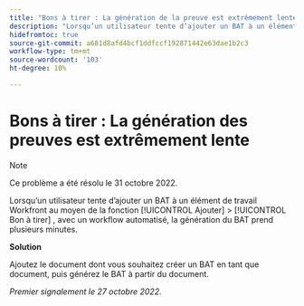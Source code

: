 ```yaml
---
title: "Bons à tirer : La génération de la preuve est extrêmement lente"
description: "Lorsqu’un utilisateur tente d’ajouter un BAT à un élément de travail Workfront via l’option Ajouter un nouveau > Bon à tirer, à l’aide d’un workflow automatisé, la génération du BAT prend plusieurs minutes."
hidefromtoc: true
source-git-commit: a681d8afd4bcf1ddfccf192871442e63dae1b2c3
workflow-type: tm+mt
source-wordcount: '103'
ht-degree: 10%

---
```



# Bons à tirer : La génération des preuves est extrêmement lente

>[!NOTE]
>
>Ce problème a été résolu le 31 octobre 2022.

<!--This article is on the WF and WFP TOCs-->

Lorsqu’un utilisateur tente d’ajouter un BAT à un élément de travail Workfront au moyen de la fonction [!UICONTROL Ajouter] > [!UICONTROL Bon à tirer] , avec un workflow automatisé, la génération du BAT prend plusieurs minutes.

**Solution**

Ajoutez le document dont vous souhaitez créer un BAT en tant que document, puis générez le BAT à partir du document.

_Premier signalement le 27 octobre 2022._

